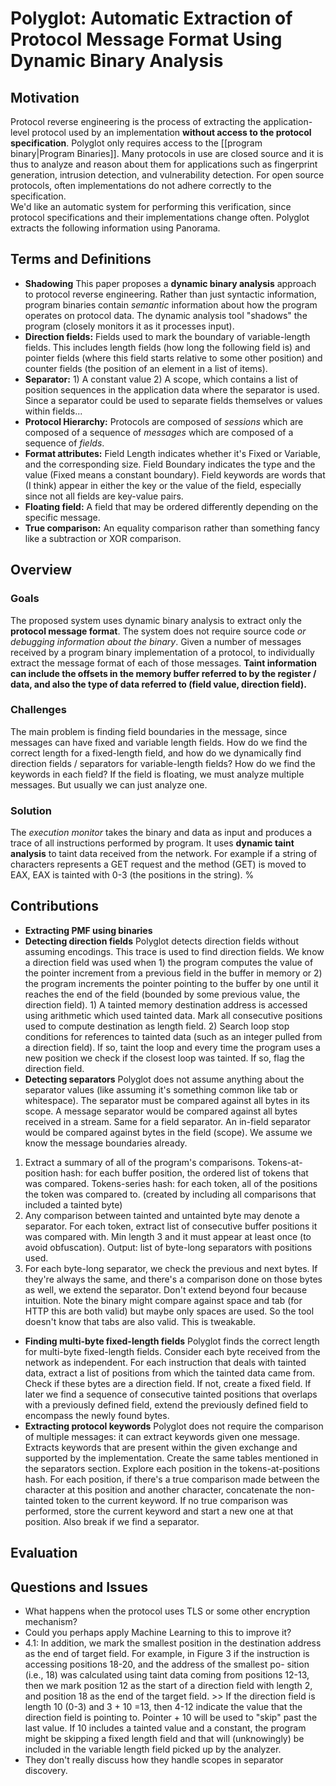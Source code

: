 # Polyglot: Automatic Extraction of Protocol Message Format Using Dynamic Binary Analysis

## Motivation
Protocol reverse engineering is the process of extracting the application-level protocol used by an implementation **without access to the protocol specification**. Polyglot only requires access to the [[program binary|Program Binaries]].
Many protocols in use are closed source and it is thus to analyze and reason about them for applications such as fingerprint generation, intrusion detection, and vulnerability detection. For open source protocols, often implementations do not adhere correctly to the specification.  
We'd like an automatic system for performing this verification, since protocol specifications and their implementations change often. Polyglot extracts the following information using Panorama. 

## Terms and Definitions
  * **Shadowing** This paper proposes a **dynamic binary analysis** approach to protocol reverse engineering. Rather than just syntactic information, program binaries contain *semantic* information about how the program operates on protocol data. The dynamic analysis tool "shadows" the program (closely monitors it as it processes input).  
  * **Direction fields:** Fields used to mark the boundary of variable-length fields. This includes length fields (how long the following field is) and pointer fields (where this field starts relative to some other position) and counter fields (the position of an element in a list of items).
  * **Separator:** 1) A constant value 2) A scope, which contains a list of position sequences in the application data where the separator is used. Since a separator could be used to separate fields themselves or values within fields...
  * **Protocol Hierarchy:** Protocols are composed of *sessions* which are composed of a sequence of *messages* which are composed of a sequence of *fields*. 
  * **Format attributes:** Field Length indicates whether it's Fixed or Variable, and the corresponding size. Field Boundary indicates the type and the value (Fixed means a constant boundary). Field keywords are words that (I think) appear in either the key or the value of the field, especially since not all fields are key-value pairs. 
  * **Floating field:** A field that may be ordered differently depending on the specific message.
  * **True comparison:** An equality comparison rather than something fancy like a subtraction or XOR comparison.

## Overview

### Goals
The proposed system uses dynamic binary analysis to extract only the **protocol message format**. The system does not require source code *or debugging information about the binary*. Given a number of messages received by a program binary implementation of a protocol, to individually extract the message format of each of those messages. **Taint information can include the offsets in the memory buffer referred to by the register / data, and also the type of data referred to (field value, direction field).**

### Challenges
The main problem is finding field boundaries in the message, since messages can have fixed and variable length fields. How do we find the correct length for a fixed-length field, and how do we dynamically find direction fields / separators for variable-length fields? How do we find the keywords in each field? If the field is floating, we must analyze multiple messages. But usually we can just analyze one. 

### Solution
The *execution monitor* takes the binary and data as input and produces a trace of all instructions performed by program. It uses **dynamic taint analysis** to taint data received from the network. For example if a string of characters represents a GET request and the method (GET) is moved to EAX, EAX is tainted with 0-3 (the positions in the string). 
% 

## Contributions
* **Extracting PMF using binaries**
* **Detecting direction fields**
Polyglot detects direction fields without assuming encodings.
This trace is used to find direction fields. We know a direction field was used when 1) the program computes the value of the pointer increment from a previous field in the buffer in memory or 2) the program increments the pointer pointing to the buffer by one until it reaches the end of the field (bounded by some previous value, the direction field). 1) A tainted memory destination address is accessed using arithmetic which used tainted data. Mark all consecutive positions used to compute destination as length field. 2) Search loop stop conditions for references to tainted data (such as an integer pulled from a direction field). If so, taint the loop and every time the program uses a new position we check if the closest loop was tainted. If so, flag the direction field.
* **Detecting separators**
Polyglot does not assume anything about the separator values (like assuming it's something common like tab or whitespace). The separator must be compared against all bytes in its scope. A message separator would be compared against all bytes received in a stream. Same for a field separator. An in-field separator would be compared against bytes in the field (scope). We assume we know the message boundaries already.
1. Extract a summary of all of the program's comparisons. Tokens-at-position hash: for each buffer position, the ordered list of tokens that was compared. Tokens-series hash: for each token, all of the positions the token was compared to. (created by including all comparisons that included a tainted byte)
1. Any comparison between tainted and untainted byte may denote a separator. For each token, extract list of consecutive buffer positions it was compared with. Min length 3 and it must appear at least once (to avoid obfuscation). Output: list of byte-long separators with positions used. 
1. For each byte-long separator, we check the previous and next bytes. If they're always the same, and there's a comparison done on those bytes as well, we extend the separator. Don't extend beyond four because intuition.
Note the binary might compare against space and tab (for HTTP this are both valid) but maybe only spaces are used. So the tool doesn't know that tabs are also valid. This is tweakable.

* **Finding multi-byte fixed-length fields**
Polyglot finds the correct length for multi-byte fixed-length fields. Consider each byte received from the network as independent. For each instruction that deals with tainted data, extract a list of positions from which the tainted data came from. Check if these bytes are a direction field. If not, create a fixed field. If later we find a sequence of consecutive tainted positions that overlaps with a  previously defined field, extend the previously defined field to encompass the newly found bytes. 
* **Extracting protocol keywords**
Polyglot does not require the comparison of multiple messages: it can extract keywords given one message. Extracts keywords that are present within the given exchange and supported by the implementation. Create the same tables mentioned in the separators section. Explore each position in the tokens-at-positions hash. For each position, if there's a true comparison made between the character at this position and another character, concatenate the non-tainted token to the current keyword. If no true comparison was performed, store the current keyword and start a new one at that position. Also break if we find a separator. 

## Evaluation

## Questions and Issues
  * What happens when the protocol uses TLS or some other encryption mechanism?
  * Could you perhaps apply Machine Learning to this to improve it?
  * 4.1:  In addition, we mark the smallest position in the destination address as the end of target field. For example, in Figure 3 if the instruction is accessing positions 18-20, and the address of the smallest po- sition (i.e., 18) was calculated using taint data coming from positions 12-13, then we mark position 12 as the start of a direction field with length 2, and position 18 as the end of the target field. >> If the direction field is length 10 (0-3) and 3 + 10 =13, then 4-12 indicate the value that the direction field is pointing to. Pointer + 10 will be used to "skip" past the last value. If 10 includes a tainted value and a constant, the program might be skipping a fixed length field and that will (unknowingly) be included in the variable length field picked up by the analyzer.
  * They don't really discuss how they handle scopes in separator discovery.

